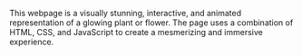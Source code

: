 This webpage is a visually stunning, interactive, and animated representation of a glowing plant or flower.
The page uses a combination of HTML, CSS, and JavaScript to create a mesmerizing and immersive experience.
